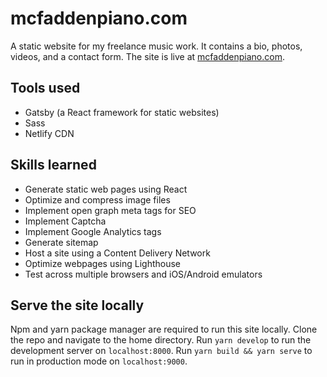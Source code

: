 # mcfaddenpiano.com

A static website for my freelance music work. It contains a bio, photos, videos, and a contact form. The site is live at [mcfaddenpiano.com](https://mcfaddenpiano.com).

## Tools used

- Gatsby (a React framework for static websites)
- Sass
- Netlify CDN

## Skills learned

- Generate static web pages using React
- Optimize and compress image files
- Implement open graph meta tags for SEO
- Implement Captcha
- Implement Google Analytics tags
- Generate sitemap
- Host a site using a Content Delivery Network
- Optimize webpages using Lighthouse
- Test across multiple browsers and iOS/Android emulators

## Serve the site locally

Npm and yarn package manager are required to run this site locally. Clone the repo and navigate to the home directory. Run `yarn develop` to run the development server on `localhost:8000`. Run `yarn build && yarn serve` to run in production mode on `localhost:9000`.
